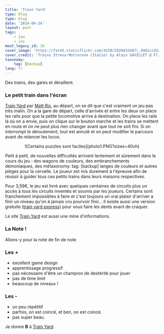 ```yaml
---
title: 'Train Yard'
type: blog
type: blog
date: '2014-04-24'
layout: post
tags:
    - jeu
    - ios
moot_legacy_id: 10
cover_image: 'https://farm5.staticflickr.com/4150/5028432487\_d461ccd14c\_b\_d.jpg'
cover_credit: 'Trains Stresa-Mottarone (Italie) by Alain GAVILLET @ Flickr'
taxonomy:
    tag: [backup]
lang: fr
---
```


Des trains, des gares et déraillent.

### Le petit train dans l'écran

[Train Yard](https://itunes.apple.com/fr/app/trainyard/id348719156?mt=8&uo=4) par [Matt Rix](https://twitter.com/MattRix/), au départ, on se dit que c'est vraiment un jeu pas très malin. On a la gare de départ, celle d'arrivée et entre les deux on place les rails pour que la petite locomotive arrive à destination. On place les rails là où on a envie, puis on clique sur le bouton marche et les trains se mettent en route et on ne peut plus rien changer avant que tout ne soit fini. Si on interrompt le déroulement, tout est annulé et on peut modifier le parcours avant de relancer les locos.

<center markdown='1'>
<div markdown="1">
![Certains puzzles sont faciles](photo1.PNG?sizes=40vh)
</div>
</center>

Petit à petit, de nouvelles difficultés arrivent lentement et sûrement dans le cours du jeu : des wagons de couleurs, des embranchements démoniaques, des métaxonomy:
    tag: [backup]
langes de couleurs et autres pièges pour la cervelle. Le joueur est mis durement à l'épreuve afin de réussir à guider tous ces petits trains dans leurs maisons respectives.

Pour 3,59€, le jeu est livré avec quelques centaines de circuits plus un accès à tous les circuits inventés et soumis par les joueurs. Certains sont franchement impossibles à faire et c'est toujours un vrai plaisir d'arriver a finir un niveau qu'on à jamais cru pourvoir finir... Il existe aussi une version gratuite ([train yard express](https://itunes.apple.com/fr/app/trainyard-express/id348724199?mt=8&uo=4)) pour vous faire les dents avant de craquer.

Le site [Train Yard](http://trainyard.ca/) est aussi une mine d'informations.

### La Note !

Allons-y pour la note de fin de note

### Les +

- excellent game design
- apprentissage progressif
- pas nécessaire d'être un champion de dextérité pour jouer
- pas de time limit
- beaucoup de niveaux !

### Les -

- un peu répétitif
- parfois, on est coincé, et ben, on est coincé.
- pas super beau.

Je donne **B** à [Train Yard](https://itunes.apple.com/fr/app/trainyard/id348719156?mt=8&uo=4).
